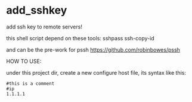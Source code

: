 # add_sshkey
add ssh key to remote servers!

this shell script depend on these tools: sshpass ssh-copy-id

and can be the pre-work for pssh https://github.com/robinbowes/pssh

HOW TO USE: 

under this project dir, create a new configure host file, its syntax like this:

```
#this is a comment
#ip 
1.1.1.1
```

